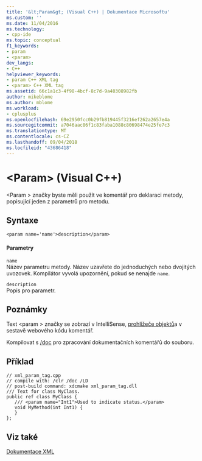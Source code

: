 ```yaml
---
title: '&lt;Param&gt; (Visual C++) | Dokumentace Microsoftu'
ms.custom: ''
ms.date: 11/04/2016
ms.technology:
- cpp-ide
ms.topic: conceptual
f1_keywords:
- param
- <param>
dev_langs:
- C++
helpviewer_keywords:
- param C++ XML tag
- <param> C++ XML tag
ms.assetid: 66c1a1c3-4f98-4bcf-8c7d-9a40308982fb
author: mikeblome
ms.author: mblome
ms.workload:
- cplusplus
ms.openlocfilehash: 69e2950fcc0b29fb819445f3216ef262a2657e4a
ms.sourcegitcommit: a7046aac86f1c83faba1088c80698474e25fe7c3
ms.translationtype: MT
ms.contentlocale: cs-CZ
ms.lasthandoff: 09/04/2018
ms.locfileid: "43686418"
---
```

# <a name="ltparamgt-visual-c"></a>&lt;Param&gt; (Visual C++)
\<Param > značky byste měli použít ve komentář pro deklaraci metody, popisující jeden z parametrů pro metodu.  
  
## <a name="syntax"></a>Syntaxe  
  
```  
<param name='name'>description</param>  
```  
  
#### <a name="parameters"></a>Parametry  
 `name`  
 Název parametru metody.  Název uzavřete do jednoduchých nebo dvojitých uvozovek.  Kompilátor vyvolá upozornění, pokud se nenajde `name`.  
  
 `description`  
 Popis pro parametr.  
  
## <a name="remarks"></a>Poznámky  
 Text \<param > značky se zobrazí v IntelliSense, [prohlížeče objektů](/visualstudio/ide/viewing-the-structure-of-code)a v sestavě webového kódu komentář.  
  
 Kompilovat s [/doc](../build/reference/doc-process-documentation-comments-c-cpp.md) pro zpracování dokumentačních komentářů do souboru.  
  
## <a name="example"></a>Příklad  
  
```  
// xml_param_tag.cpp  
// compile with: /clr /doc /LD  
// post-build command: xdcmake xml_param_tag.dll  
/// Text for class MyClass.  
public ref class MyClass {  
   /// <param name="Int1">Used to indicate status.</param>  
   void MyMethod(int Int1) {  
   }  
};  
```  
  
## <a name="see-also"></a>Viz také  
 [Dokumentace XML](../ide/xml-documentation-visual-cpp.md)